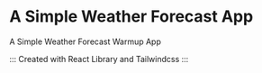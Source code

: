 # A Simple Weather Forecast App

A Simple Weather Forecast Warmup App

::: Created with React Library and Tailwindcss :::
